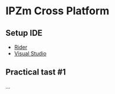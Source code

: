 # IPZm Cross Platform

## Setup IDE

- [Rider](https://www.jetbrains.com/rider/download)
- [Visual Studio](https://visualstudio.microsoft.com/)

## Practical tast #1

...